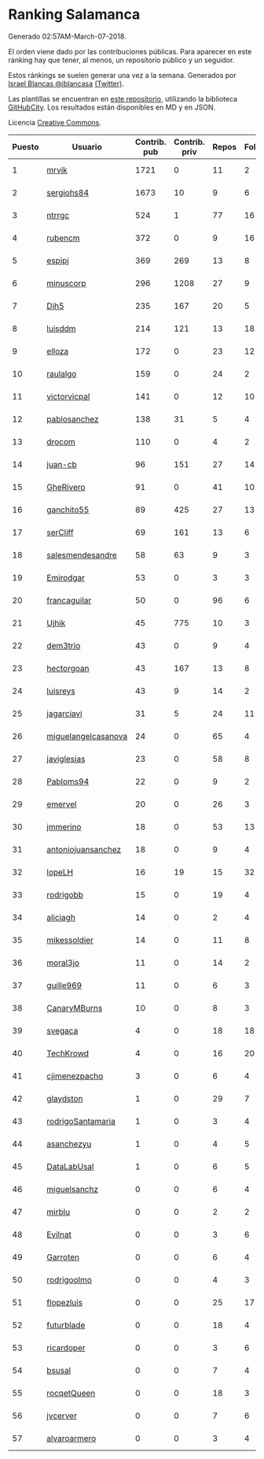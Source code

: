 # Ranking Salamanca

Generado 02:57AM-March-07-2018.

El orden viene dado por las contribuciones públicas. Para aparecer en este ránking hay que tener, al menos, un repositorio público y un seguidor.

Estos ránkings se suelen generar una vez a la semana. Generados por [Israel Blancas @iblancasa](https://github.com/iblancasa/) [(Twitter)](https://twitter.com/iblancasa).

Las plantillas se encuentran en [este repositorio](https://github.com/iblancasa/GH-Spanish-Ranking), utilizando la biblioteca [GitHubCity](https://github.com/iblancasa/GitHubCity). Los resultados están disponibles en MD y en JSON.

Licencia [Creative Commons](https://creativecommons.org/licenses/by/4.0/).

| Puesto   |  Usuario  | Contrib. pub | Contrib. priv |Repos| Followers | Desde |  Avatar  |
|----------|-----------|--------------|---------------|-----|-----------|-------|----------|
|1|[mrvik](https://github.com/mrvik)|1721|0|11|2|2016-04-23|![mrvik](https://avatars0.githubusercontent.com/u/18632536)|
|2|[sergiohs84](https://github.com/sergiohs84)|1673|10|9|6|2015-03-28|![sergiohs84](https://avatars2.githubusercontent.com/u/11694066)|
|3|[ntrrgc](https://github.com/ntrrgc)|524|1|77|16|2011-08-24|![ntrrgc](https://avatars3.githubusercontent.com/u/1002436)|
|4|[rubencm](https://github.com/rubencm)|372|0|9|16|2011-06-29|![rubencm](https://avatars2.githubusercontent.com/u/885208)|
|5|[espipj](https://github.com/espipj)|369|269|13|8|2015-06-12|![espipj](https://avatars0.githubusercontent.com/u/12865914)|
|6|[minuscorp](https://github.com/minuscorp)|296|1208|27|9|2013-03-09|![minuscorp](https://avatars1.githubusercontent.com/u/3819883)|
|7|[Dih5](https://github.com/Dih5)|235|167|20|5|2015-04-22|![Dih5](https://avatars2.githubusercontent.com/u/12070738)|
|8|[luisddm](https://github.com/luisddm)|214|121|13|18|2012-12-06|![luisddm](https://avatars1.githubusercontent.com/u/2978951)|
|9|[elloza](https://github.com/elloza)|172|0|23|12|2015-02-24|![elloza](https://avatars2.githubusercontent.com/u/11179372)|
|10|[raulalgo](https://github.com/raulalgo)|159|0|24|2|2014-07-03|![raulalgo](https://avatars2.githubusercontent.com/u/8058228)|
|11|[victorvicpal](https://github.com/victorvicpal)|141|0|12|10|2014-12-02|![victorvicpal](https://avatars0.githubusercontent.com/u/10044742)|
|12|[pablosanchez](https://github.com/pablosanchez)|138|31|5|4|2015-11-08|![pablosanchez](https://avatars1.githubusercontent.com/u/15718615)|
|13|[drocom](https://github.com/drocom)|110|0|4|2|2017-10-05|![drocom](https://avatars2.githubusercontent.com/u/32545645)|
|14|[juan-cb](https://github.com/juan-cb)|96|151|27|14|2012-12-01|![juan-cb](https://avatars3.githubusercontent.com/u/2938045)|
|15|[GheRivero](https://github.com/GheRivero)|91|0|41|10|2010-04-17|![GheRivero](https://avatars1.githubusercontent.com/u/246245)|
|16|[ganchito55](https://github.com/ganchito55)|89|425|27|13|2013-06-17|![ganchito55](https://avatars2.githubusercontent.com/u/4716972)|
|17|[serCliff](https://github.com/serCliff)|69|161|13|6|2015-07-27|![serCliff](https://avatars0.githubusercontent.com/u/13519478)|
|18|[salesmendesandre](https://github.com/salesmendesandre)|58|63|9|3|2016-04-03|![salesmendesandre](https://avatars1.githubusercontent.com/u/18242653)|
|19|[Emirodgar](https://github.com/Emirodgar)|53|0|3|3|2013-04-30|![Emirodgar](https://avatars1.githubusercontent.com/u/4302127)|
|20|[francaguilar](https://github.com/francaguilar)|50|0|96|6|2015-03-19|![francaguilar](https://avatars3.githubusercontent.com/u/11558278)|
|21|[Ujhik](https://github.com/Ujhik)|45|775|10|3|2017-03-07|![Ujhik](https://avatars3.githubusercontent.com/u/26257128)|
|22|[dem3trio](https://github.com/dem3trio)|43|0|9|4|2011-05-05|![dem3trio](https://avatars0.githubusercontent.com/u/770253)|
|23|[hectorgoan](https://github.com/hectorgoan)|43|167|13|8|2013-08-12|![hectorgoan](https://avatars0.githubusercontent.com/u/5213294)|
|24|[luisreys](https://github.com/luisreys)|43|9|14|2|2015-11-18|![luisreys](https://avatars3.githubusercontent.com/u/15910155)|
|25|[jagarciavi](https://github.com/jagarciavi)|31|5|24|11|2012-05-07|![jagarciavi](https://avatars0.githubusercontent.com/u/1713002)|
|26|[miguelangelcasanova](https://github.com/miguelangelcasanova)|24|0|65|4|2011-04-02|![miguelangelcasanova](https://avatars3.githubusercontent.com/u/705695)|
|27|[javiglesias](https://github.com/javiglesias)|23|0|58|8|2014-10-06|![javiglesias](https://avatars3.githubusercontent.com/u/9042602)|
|28|[Pabloms94](https://github.com/Pabloms94)|22|0|9|2|2016-02-11|![Pabloms94](https://avatars1.githubusercontent.com/u/17175704)|
|29|[emervel](https://github.com/emervel)|20|0|26|3|2014-05-11|![emervel](https://avatars2.githubusercontent.com/u/7548274)|
|30|[jmmerino](https://github.com/jmmerino)|18|0|53|13|2011-10-26|![jmmerino](https://avatars2.githubusercontent.com/u/1152640)|
|31|[antoniojuansanchez](https://github.com/antoniojuansanchez)|18|0|9|4|2013-10-01|![antoniojuansanchez](https://avatars0.githubusercontent.com/u/5586585)|
|32|[lopeLH](https://github.com/lopeLH)|16|19|15|32|2014-04-29|![lopeLH](https://avatars1.githubusercontent.com/u/7440734)|
|33|[rodrigobb](https://github.com/rodrigobb)|15|0|19|4|2012-04-12|![rodrigobb](https://avatars2.githubusercontent.com/u/1637465)|
|34|[aliciagh](https://github.com/aliciagh)|14|0|2|4|2012-01-12|![aliciagh](https://avatars2.githubusercontent.com/u/1325629)|
|35|[mikessoldier](https://github.com/mikessoldier)|14|0|11|8|2013-10-23|![mikessoldier](https://avatars3.githubusercontent.com/u/5755381)|
|36|[moral3jo](https://github.com/moral3jo)|11|0|14|2|2010-12-15|![moral3jo](https://avatars1.githubusercontent.com/u/524380)|
|37|[guille969](https://github.com/guille969)|11|0|6|3|2015-11-14|![guille969](https://avatars2.githubusercontent.com/u/15845488)|
|38|[CanaryMBurns](https://github.com/CanaryMBurns)|10|0|8|3|2015-11-07|![CanaryMBurns](https://avatars0.githubusercontent.com/u/15707911)|
|39|[svegaca](https://github.com/svegaca)|4|0|18|18|2010-02-03|![svegaca](https://avatars0.githubusercontent.com/u/196002)|
|40|[TechKrowd](https://github.com/TechKrowd)|4|0|16|20|2015-10-10|![TechKrowd](https://avatars2.githubusercontent.com/u/15065592)|
|41|[cjimenezpacho](https://github.com/cjimenezpacho)|3|0|6|4|2012-09-26|![cjimenezpacho](https://avatars3.githubusercontent.com/u/2428271)|
|42|[glaydston](https://github.com/glaydston)|1|0|29|7|2012-08-11|![glaydston](https://avatars0.githubusercontent.com/u/2137309)|
|43|[rodrigoSantamaria](https://github.com/rodrigoSantamaria)|1|0|3|4|2012-04-02|![rodrigoSantamaria](https://avatars3.githubusercontent.com/u/1600691)|
|44|[asanchezyu](https://github.com/asanchezyu)|1|0|4|5|2014-05-13|![asanchezyu](https://avatars2.githubusercontent.com/u/7567924)|
|45|[DataLabUsal](https://github.com/DataLabUsal)|1|0|6|5|2016-05-18|![DataLabUsal](https://avatars0.githubusercontent.com/u/19425138)|
|46|[miguelsanchz](https://github.com/miguelsanchz)|0|0|6|4|2012-07-10|![miguelsanchz](https://avatars2.githubusercontent.com/u/1951141)|
|47|[mirblu](https://github.com/mirblu)|0|0|2|2|2010-02-17|![mirblu](https://avatars0.githubusercontent.com/u/205173)|
|48|[Evilnat](https://github.com/Evilnat)|0|0|3|6|2011-01-12|![Evilnat](https://avatars1.githubusercontent.com/u/560108)|
|49|[Garroten](https://github.com/Garroten)|0|0|6|4|2008-05-04|![Garroten](https://avatars1.githubusercontent.com/u/9264)|
|50|[rodrigoolmo](https://github.com/rodrigoolmo)|0|0|4|3|2011-04-09|![rodrigoolmo](https://avatars2.githubusercontent.com/u/719905)|
|51|[flopezluis](https://github.com/flopezluis)|0|0|25|17|2010-11-01|![flopezluis](https://avatars0.githubusercontent.com/u/463135)|
|52|[futurblade](https://github.com/futurblade)|0|0|18|4|2012-10-03|![futurblade](https://avatars3.githubusercontent.com/u/2479273)|
|53|[ricardoper](https://github.com/ricardoper)|0|0|3|6|2013-08-04|![ricardoper](https://avatars2.githubusercontent.com/u/5161172)|
|54|[bsusal](https://github.com/bsusal)|0|0|7|4|2014-02-26|![bsusal](https://avatars1.githubusercontent.com/u/6797598)|
|55|[rocqetQueen](https://github.com/rocqetQueen)|0|0|18|3|2013-10-17|![rocqetQueen](https://avatars1.githubusercontent.com/u/5708398)|
|56|[jvcerver](https://github.com/jvcerver)|0|0|7|6|2013-10-22|![jvcerver](https://avatars3.githubusercontent.com/u/5751143)|
|57|[alvaroarmero](https://github.com/alvaroarmero)|0|0|3|4|2016-01-22|![alvaroarmero](https://avatars1.githubusercontent.com/u/16842883)|
